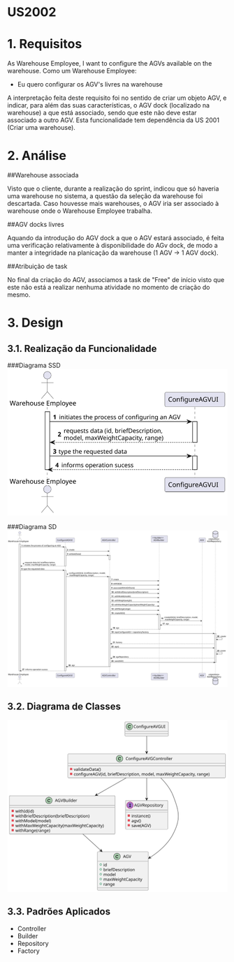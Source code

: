 US2002
=======================================


# 1. Requisitos

As Warehouse Employee, I want to configure the AGVs available on the warehouse.
Como um Warehouse Employee:
* Eu quero configurar os AGV's livres na warehouse

A interpretação feita deste requisito foi no sentido de criar um objeto AGV, e indicar, para além das suas características, o AGV dock (localizado na warehouse) a que está associado, sendo que este não deve estar associado a outro AGV.
Esta funcionalidade tem dependência da US 2001 (Criar uma warehouse).


# 2. Análise

##Warehouse associada

Visto que o cliente, durante a realização do sprint, indicou que só haveria uma warehouse no sistema, a questão da seleção da warehouse foi descartada. Caso houvesse mais warehouses, o AGV iria ser associado à warehouse onde o Warehouse Employee trabalha. 

##AGV docks livres

Aquando da introdução do AGV dock a que o AGV estará associado, é feita uma verificação relativamente à disponibilidade do AGv dock, de modo a manter a integridade na planicação da warehouse (1 AGV -> 1 AGV dock).

##Atribuição de task

No final da criação do AGV, associamos a task de "Free" de início visto que este não está a realizar nenhuma atividade no momento de criação do mesmo.

# 3. Design

## 3.1. Realização da Funcionalidade

###Diagrama SSD
![US2002_SSD](US2002_SSD.svg)

###Diagrama SD
![US2002_SD](US2002_SD.svg)

## 3.2. Diagrama de Classes

![US2002_CD](US2002_CD.svg)

## 3.3. Padrões Aplicados

- Controller
- Builder
- Repository
- Factory


